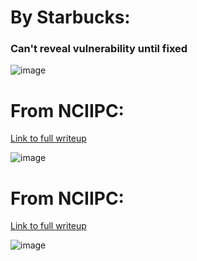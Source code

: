 # By Starbucks:

### Can't reveal vulnerability until fixed

![image](https://user-images.githubusercontent.com/52862591/177597834-97cdbcd1-b800-432b-b159-e2d03b6fb893.png)


# From NCIIPC:

<a href="https://medium.com/@furtadojaden/dorking-adventures-part-4-3578bcb308d2">Link to full writeup</a>

![image](https://user-images.githubusercontent.com/52862591/177598041-71be031d-9d8f-477d-bec0-9b08c340ab43.png)

# From NCIIPC:
<a href="https://medium.com/@furtadojaden/dorking-adventures-3-859036eae77c">Link to full writeup</a>

![image](https://user-images.githubusercontent.com/52862591/177598370-bcb16cfb-9653-4b3d-8e27-ae8ee59f76ef.png)

